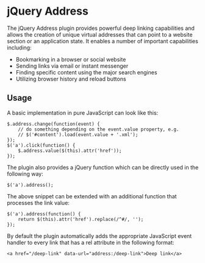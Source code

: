 jQuery Address
==============

The jQuery Address plugin provides powerful deep linking capabilities and allows the 
creation of unique virtual addresses that can point to a website section or an 
application state. It enables a number of important capabilities including:

* Bookmarking in a browser or social website
* Sending links via email or instant messenger
* Finding specific content using the major search engines
* Utilizing browser history and reload buttons

Usage
-----

A basic implementation in pure JavaScript can look like this:

    $.address.change(function(event) {  
        // do something depending on the event.value property, e.g.  
        // $('#content').load(event.value + '.xml');  
    });  
    $('a').click(function() {  
        $.address.value($(this).attr('href'));  
    });  

The plugin also provides a jQuery function which can be directly used in the following way:

    $('a').address();  

The above snippet can be extended with an additional function that processes the link value:

    $('a').address(function() {  
        return $(this).attr('href').replace(/^#/, '');  
    });  

By default the plugin automatically adds the appropriate JavaScript event handler to every 
link that has a rel attribute in the following format:

    <a href="/deep-link" data-url="address:/deep-link">Deep link</a> 
